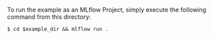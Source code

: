 To run the example as an MLflow Project, simply execute the following command from this directory:

```
$ cd $example_dir && mlflow run .
```